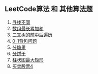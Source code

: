 <!--
 * @Author: your name
 * @Date: 2020-12-18 17:33:58
 * @LastEditTime: 2020-12-28 20:02:53
 * @LastEditors: Please set LastEditors
 * @Description: In User Settings Edit
 * @FilePath: /blog/articles/leetcode/index.md
-->

## LeetCode算法 和 其他算法题

1. [寻找不同](./寻找不同.md)
2. [数组最长累加和](./数组最长累加和.md)
3. [二叉树的前中后遍历](./二叉树遍历.md)
4. [0-1背包问题](./背包问题.md)
5. [分糖果](./分糖果.md)
6. [分饼干](./分饼干.md)
7. [柱状图最大矩形](./柱状图最大矩形.md)
8. [买卖股票4](./买卖股票4.md)
